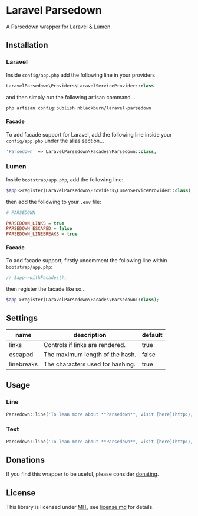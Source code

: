 # Laravel Parsedown

A Parsedown wrapper for Laravel &amp; Lumen.

## Installation

### Laravel

Inside `config/app.php` add the following line in your providers

```php
LaravelParsedown\Providers\LaravelServiceProvider::class
```

and then simply run the following artisan command...

```bash
php artisan config:publish nblackburn/laravel-parsedown
```

#### Facade

To add facade support for Laravel, add the following line inside your `config/app.php` under the alias section...

```php
'Parsedown' => LaravelParsedown\Facades\Parsedown::class,
```

### Lumen

Inside `bootstrap/app.php`, add the following line:

```php
$app->register(LaravelParsedown\Providers\LumenServiceProvider::class);
```
then add the following to your `.env` file:

```ini
# PARSEDOWN

PARSEDOWN_LINKS = true
PARSEDOWN_ESCAPED = false
PARSEDOWN_LINEBREAKS = true
```

#### Facade

To add facade support, firstly uncomment the following line within `bootstrap/app.php`:

```php
// $app->withFacades();
```

then register the facade like so...

```php
$app->register(LaravelParsedown\Facades\Parsedown::class);
```

## Settings

|name      |description                     |default|
|----------|--------------------------------|-------|
|links     |Controls if links are rendered. |true   |
|escaped   |The maximum length of the hash. |false  |
|linebreaks|The characters used for hashing.|true   |

## Usage

### Line

```php
Parsedown::line('To lean more about **Parsedown**, visit [here](http://daringfireball.com/markdown).');
```

### Text

```php
Parsedown::line('To lean more about **Parsedown**, visit [here](http://daringfireball.com/markdown).');
```

## Donations

If you find this wrapper to be useful, please consider [donating](https://paypal.me/nblackburn).

## License

This library is licensed under [MIT](http://choosealicense.org/licenses/mit), see [license.md](license.md) for details.
